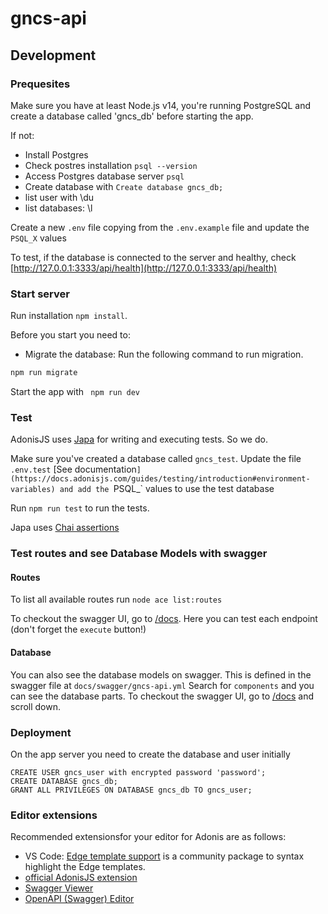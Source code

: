# gncs-api

## Development
### Prequesites

Make sure you have at least Node.js v14, you're running PostgreSQL and create a database called 'gncs_db' before starting the app.

If not:
- Install Postgres
- Check postres installation `psql --version`
- Access Postgres database server `psql`
- Create database with `Create database gncs_db;`
- list user with \du
- list databases: \l

Create a new `.env` file copying from the `.env.example` file and update the `PSQL_X` values

To test, if the database is connected to the server and healthy, check [http://127.0.0.1:3333/api/health](http://127.0.0.1:3333/api/health)

### Start server
Run installation `npm install`.

Before you start you need to:

- Migrate the database: Run the following command to run migration.

```bash
npm run migrate
```

Start the app with 
``` npm run dev```

### Test
AdonisJS uses [Japa](https://japa.dev/) for writing and executing tests. So we do.

Make sure you've created a database called `gncs_test`.
Update the file `.env.test` [See documentation`](https://docs.adonisjs.com/guides/testing/introduction#environment-variables) and add the `PSQL_` values to use the test database


Run `npm run test` to run the tests.

Japa uses [Chai assertions](https://www.chaijs.com/api/assert/)

### Test routes and see Database Models with swagger
#### Routes
To list all available routes run `node ace list:routes`

To checkout the swagger UI, go to [/docs](http://127.0.0.1:3333/docs). Here you can test each endpoint (don't forget the `execute` button!)

#### Database
You can also see the database models on swagger. 
This is defined in the swagger file at `docs/swagger/gncs-api.yml`
Search for `components` and you can see the database parts.
To checkout the swagger UI, go to [/docs](http://127.0.0.1:3333/docs) and scroll down.

### Deployment
On the app server you need to create the database and user initially

```
CREATE USER gncs_user with encrypted password 'password';
CREATE DATABASE gncs_db;
GRANT ALL PRIVILEGES ON DATABASE gncs_db TO gncs_user;
```

### Editor extensions

Recommended extensionsfor your editor for Adonis are as follows:

- VS Code: [Edge template support](https://marketplace.visualstudio.com/items?itemName=luongnd.edge) is a community package to syntax highlight the Edge templates.
- [official AdonisJS extension](https://marketplace.visualstudio.com/items?itemName=jripouteau.adonis-vscode-extension)
- [Swagger Viewer](https://marketplace.visualstudio.com/items?itemName=Arjun.swagger-viewer)
- [OpenAPI (Swagger) Editor](https://marketplace.visualstudio.com/items?itemName=42Crunch.vscode-openapi)
